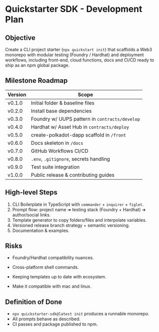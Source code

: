 # Quickstarter SDK - Development Plan

## Objective

Create a CLI project starter (`npx quickstart init`) that scaffolds a Web3 monorepo with modular testing (Foundry / Hardhat) and deployment workflows, including front-end, cloud functions, docs and CI/CD ready to ship as an npm global package.

## Milestone Roadmap

| Version | Scope                                          |
| ------- | ---------------------------------------------- |
| v0.1.0  | Initial folder & baseline files                |
| v0.2.0  | Install base dependencies                      |
| v0.3.0  | Foundry w/ UUPS pattern in `contracts/develop` |
| v0.4.0  | Hardhat w/ Asset Hub in `contracts/deploy`     |
| v0.5.0  | create-polkadot-dapp scaffold in `/front`      |
| v0.6.0  | Docs skeleton in `/docs`                       |
| v0.7.0  | GitHub Workflows CI/CD                         |
| v0.8.0  | `.env`, `.gitignore`, secrets handling         |
| v0.9.0  | Test suite integration                         |
| v1.0.0  | Public release & contributing guides           |

## High-level Steps

1. CLI Boilerplate in TypeScript with `commander` + `inquirer` + `figlet`.
2. Prompt flow: project name ➔ testing stack (Foundry + Hardhat) ➔ author/social links.
3. Template generator to copy folders/files and interpolate variables.
4. Versioned release branch strategy + semantic versioning.
5. Documentation & examples.

## Risks

- Foundry/Hardhat compatibility nuances.
- Cross-platform shell commands.
- Keeping templates up to date with ecosystem.

- Make it compatible with mac and linux.

## Definition of Done

- `npx quickstarter-sdk@latest init` produces a runnable monorepo.
- All prompts behave as described.
- CI passes and package published to npm.
